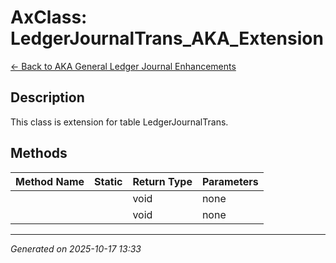 # AxClass: LedgerJournalTrans_AKA_Extension

[← Back to AKA General Ledger Journal Enhancements](../README.md)

## Description

<summary> This class is extension for table <c>LedgerJournalTrans</c>. </summary>

## Methods

| Method Name | Static | Return Type | Parameters |
|-------------|--------|-------------|------------|
|  |  | void | none |
|  |  | void | none |

---

*Generated on 2025-10-17 13:33*

